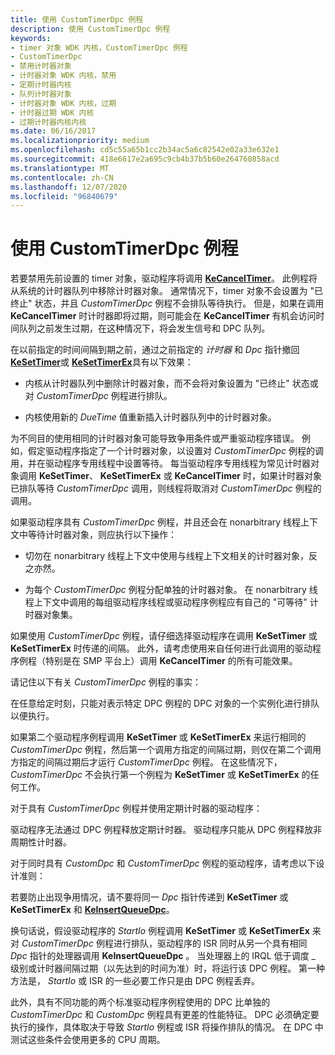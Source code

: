 ```yaml
---
title: 使用 CustomTimerDpc 例程
description: 使用 CustomTimerDpc 例程
keywords:
- timer 对象 WDK 内核，CustomTimerDpc 例程
- CustomTimerDpc
- 禁用计时器对象
- 计时器对象 WDK 内核，禁用
- 定期计时器内核
- 队列计时器对象
- 计时器对象 WDK 内核，过期
- 计时器过期 WDK 内核
- 过期计时器内核内核
ms.date: 06/16/2017
ms.localizationpriority: medium
ms.openlocfilehash: cd5c55a65b1cc2b34ac5a6c82542e02a33e632e1
ms.sourcegitcommit: 418e6617e2a695c9cb4b37b5b60e264760858acd
ms.translationtype: MT
ms.contentlocale: zh-CN
ms.lasthandoff: 12/07/2020
ms.locfileid: "96840679"
---
```

# <a name="using-a-customtimerdpc-routine"></a>使用 CustomTimerDpc 例程





若要禁用先前设置的 timer 对象，驱动程序将调用 [**KeCancelTimer**](/windows-hardware/drivers/ddi/wdm/nf-wdm-kecanceltimer)。 此例程将从系统的计时器队列中移除计时器对象。 通常情况下，timer 对象不会设置为 "已终止" 状态，并且 *CustomTimerDpc* 例程不会排队等待执行。 但是，如果在调用 **KeCancelTimer** 时计时器即将过期，则可能会在 **KeCancelTimer** 有机会访问时间队列之前发生过期，在这种情况下，将会发生信号和 DPC 队列。

在以前指定的时间间隔到期之前，通过之前指定的 *计时器* 和 *Dpc* 指针撤回 [**KeSetTimer**](/windows-hardware/drivers/ddi/wdm/nf-wdm-kesettimer)或 [**KeSetTimerEx**](/windows-hardware/drivers/ddi/wdm/nf-wdm-kesettimerex)具有以下效果：

-   内核从计时器队列中删除计时器对象，而不会将对象设置为 "已终止" 状态或对 *CustomTimerDpc* 例程进行排队。

-   内核使用新的 *DueTime* 值重新插入计时器队列中的计时器对象。

为不同目的使用相同的计时器对象可能导致争用条件或严重驱动程序错误。 例如，假定驱动程序指定了一个计时器对象，以设置对 *CustomTimerDpc* 例程的调用，并在驱动程序专用线程中设置等待。 每当驱动程序专用线程为常见计时器对象调用 **KeSetTimer**、 **KeSetTimerEx** 或 **KeCancelTimer** 时，如果计时器对象已排队等待 *CustomTimerDpc* 调用，则线程将取消对 *CustomTimerDpc* 例程的调用。

如果驱动程序具有 *CustomTimerDpc* 例程，并且还会在 nonarbitrary 线程上下文中等待计时器对象，则应执行以下操作：

-   切勿在 nonarbitrary 线程上下文中使用与线程上下文相关的计时器对象，反之亦然。

-   为每个 *CustomTimerDpc* 例程分配单独的计时器对象。 在 nonarbitrary 线程上下文中调用的每组驱动程序线程或驱动程序例程应有自己的 "可等待" 计时器对象集。

如果使用 *CustomTimerDpc* 例程，请仔细选择驱动程序在调用 **KeSetTimer** 或 **KeSetTimerEx** 时传递的间隔。 此外，请考虑使用来自任何进行此调用的驱动程序例程（特别是在 SMP 平台上）调用 **KeCancelTimer** 的所有可能效果。

请记住以下有关 *CustomTimerDpc* 例程的事实：

在任意给定时刻，只能对表示特定 DPC 例程的 DPC 对象的一个实例化进行排队以便执行。

如果第二个驱动程序例程调用 **KeSetTimer** 或 **KeSetTimerEx** 来运行相同的 *CustomTimerDpc* 例程，然后第一个调用方指定的间隔过期，则仅在第二个调用方指定的间隔过期后才运行 *CustomTimerDpc* 例程。 在这些情况下， *CustomTimerDpc* 不会执行第一个例程为 **KeSetTimer** 或 **KeSetTimerEx** 的任何工作。

对于具有 *CustomTimerDpc* 例程并使用定期计时器的驱动程序：

驱动程序无法通过 DPC 例程释放定期计时器。 驱动程序只能从 DPC 例程释放非周期性计时器。

对于同时具有 *CustomDpc* 和 *CustomTimerDpc* 例程的驱动程序，请考虑以下设计准则：

若要防止出现争用情况，请不要将同一 *Dpc* 指针传递到 **KeSetTimer** 或 **KeSetTimerEx** 和 [**KeInsertQueueDpc**](/windows-hardware/drivers/ddi/wdm/nf-wdm-keinsertqueuedpc)。

换句话说，假设驱动程序的 *StartIo* 例程调用 **KeSetTimer** 或 **KeSetTimerEx** 来对 *CustomTimerDpc* 例程进行排队，驱动程序的 ISR 同时从另一个具有相同 *Dpc* 指针的处理器调用 **KeInsertQueueDpc** 。 当处理器上的 IRQL 低于调度 \_ 级别或计时器间隔过期（以先达到的时间为准）时，将运行该 DPC 例程。 第一种方法是， *StartIo* 或 ISR 的一些必要工作只是由 DPC 例程丢弃。

此外，具有不同功能的两个标准驱动程序例程使用的 DPC 比单独的 *CustomTimerDpc* 和 *CustomDpc* 例程具有更差的性能特征。 DPC 必须确定要执行的操作，具体取决于导致 *StartIo* 例程或 ISR 将操作排队的情况。 在 DPC 中测试这些条件会使用更多的 CPU 周期。

 

